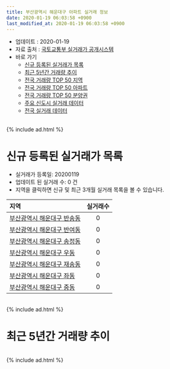 ```yaml
---
title: 부산광역시 해운대구 아파트 실거래 정보
date: 2020-01-19 06:03:58 +0900
last_modified_at: 2020-01-19 06:03:58 +0900
---
```


* 업데이트 : 2020-01-19
* 자료 출처 : [국토교통부 실거래가 공개시스템](http://rt.molit.go.kr)
* 바로 가기
    * [신규 등록된 실거래가 목록](#신규-등록된-실거래가-목록)
    * [최근 5년간 거래량 추이](#최근-5년간-거래량-추이)
    * [전국 거래량 TOP 50 지역](https://apt-info.github.io/apt-trade-info/최근-3개월-전국에서-가장-거래가-많이-발생한-지역)
    * [전국 거래량 TOP 50 아파트](https://apt-info.github.io/apt-trade-info/최근-3개월-전국에서-가장-거래가-많이-발생한-아파트)
    * [전국 거래량 TOP 50 분양권](https://apt-info.github.io/apt-trade-info/최근-3개월-전국에서-가장-거래가-많이-발생한-분양권)
    * [주요 신도시 실거래 데이터](https://apt-info.github.io/apt-trade-info/주요-신도시)
    * [전국 실거래 데이터](https://apt-info.github.io/apt-trade-info/전국)

<br>
{% include ad.html %}
<br>

# 신규 등록된 실거래가 목록
* 실거래가 등록일: 20200119
* 업데이트 된 실거래 수: 0 건
* 지역을 클릭하면 신규 및 최근 3개월 실거래 목록을 볼 수 있습니다.


|지역|실거래수|
|:---|:---:|
|[부산광역시 해운대구 반송동](https://apt-info.github.io/apt-trade-info/부산광역시-해운대구-반송동)|0|
|[부산광역시 해운대구 반여동](https://apt-info.github.io/apt-trade-info/부산광역시-해운대구-반여동)|0|
|[부산광역시 해운대구 송정동](https://apt-info.github.io/apt-trade-info/부산광역시-해운대구-송정동)|0|
|[부산광역시 해운대구 우동](https://apt-info.github.io/apt-trade-info/부산광역시-해운대구-우동)|0|
|[부산광역시 해운대구 재송동](https://apt-info.github.io/apt-trade-info/부산광역시-해운대구-재송동)|0|
|[부산광역시 해운대구 좌동](https://apt-info.github.io/apt-trade-info/부산광역시-해운대구-좌동)|0|
|[부산광역시 해운대구 중동](https://apt-info.github.io/apt-trade-info/부산광역시-해운대구-중동)|0|


<br>
{% include ad.html %}
<br>

# 최근 5년간 거래량 추이


<div style="width:100%;">
    <canvas id="deal_progress" height="200"></canvas>
</div>

<script>
new Chart(document.getElementById("deal_progress"), {
    type: 'line',
    data: {
        labels: ['201501','201502','201503','201504','201505','201506','201507','201508','201509','201510','201511','201512','201601','201602','201603','201604','201605','201606','201607','201608','201609','201610','201611','201612','201701','201702','201703','201704','201705','201706','201707','201708','201709','201710','201711','201712','201801','201802','201803','201804','201805','201806','201807','201808','201809','201810','201811','201812','201901','201902','201903','201904','201905','201906','201907','201908','201909','201910','201911','201912','202001'],
        datasets: [{
            label: '매매',
            pointRadius: 1,
            data: [816, 679, 1268, 1089, 1003, 1312, 1260, 822, 892, 1175, 793, 520, 359, 445, 688, 750, 686, 871, 878, 979, 925, 907, 509, 388, 293, 462, 483, 451, 525, 539, 398, 300, 292, 245, 292, 306, 412, 417, 494, 238, 268, 226, 217, 262, 354, 322, 255, 212, 251, 243, 357, 330, 342, 334, 370, 374, 425, 817, 2149, 582, 82],
            borderColor: "rgba(255, 201, 14, 1)",
            backgroundColor: "rgba(255, 201, 14, 0.5)",
            fill: false,
            lineTension: 0
        },{
            label: '전월세',
            pointRadius: 1,
            data: [556, 464, 574, 575, 534, 467, 487, 453, 455, 657, 581, 567, 537, 524, 624, 547, 478, 518, 545, 463, 477, 609, 495, 480, 454, 536, 465, 442, 457, 421, 456, 423, 438, 403, 500, 509, 576, 485, 606, 470, 456, 453, 460, 449, 478, 532, 491, 494, 538, 525, 514, 476, 410, 411, 457, 465, 391, 601, 591, 386, 107],
            borderColor: "rgba(0, 141, 185, 1)",
            backgroundColor: "rgba(0, 141, 185, 0.5)",
            fill: false,
            lineTension: 0
        }
        ]
    },
    options: {
        responsive: true,
        title: {
            display: false
        },
        tooltips: {
            mode: 'index',
            intersect: false
        },
        hover: {
            mode: 'nearest',
            intersect: true
        },
        scales: {
            xAxes: [{
                display: true,
                scaleLabel: {
                    display: true,
                    labelString: '년/월'
                }
            }],
            yAxes: [{
                display: true,
                ticks: {
                    suggestedMin: 0,
                },
                scaleLabel: {
                    display: true,
                    labelString: '실거래 수'
                }
            }]
        }
    }
});

</script>


<br>
{% include ad.html %}
<br>

